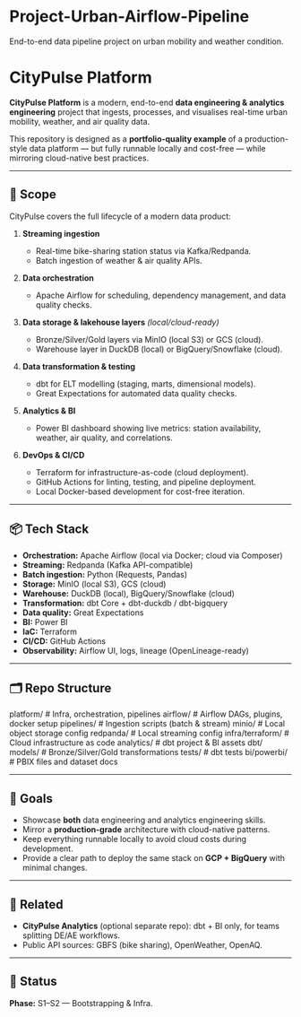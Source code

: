 # Project-Urban-Airflow-Pipeline
End-to-end data pipeline project on urban mobility and weather condition.

# CityPulse Platform

**CityPulse Platform** is a modern, end-to-end **data engineering & analytics engineering** project that ingests, processes, and visualises real-time urban mobility, weather, and air quality data.

This repository is designed as a **portfolio-quality example** of a production-style data platform — but fully runnable locally and cost-free — while mirroring cloud-native best practices.

---

## 🎯 Scope

CityPulse covers the full lifecycle of a modern data product:

1. **Streaming ingestion**  
   - Real-time bike-sharing station status via Kafka/Redpanda.
   - Batch ingestion of weather & air quality APIs.

2. **Data orchestration**  
   - Apache Airflow for scheduling, dependency management, and data quality checks.

3. **Data storage & lakehouse layers** *(local/cloud-ready)*  
   - Bronze/Silver/Gold layers via MinIO (local S3) or GCS (cloud).
   - Warehouse layer in DuckDB (local) or BigQuery/Snowflake (cloud).

4. **Data transformation & testing**  
   - dbt for ELT modelling (staging, marts, dimensional models).
   - Great Expectations for automated data quality checks.

5. **Analytics & BI**  
   - Power BI dashboard showing live metrics: station availability, weather, air quality, and correlations.

6. **DevOps & CI/CD**  
   - Terraform for infrastructure-as-code (cloud deployment).
   - GitHub Actions for linting, testing, and pipeline deployment.
   - Local Docker-based development for cost-free iteration.

---

## 📦 Tech Stack

- **Orchestration:** Apache Airflow (local via Docker; cloud via Composer)
- **Streaming:** Redpanda (Kafka API-compatible)
- **Batch ingestion:** Python (Requests, Pandas)
- **Storage:** MinIO (local S3), GCS (cloud)
- **Warehouse:** DuckDB (local), BigQuery/Snowflake (cloud)
- **Transformation:** dbt Core + dbt-duckdb / dbt-bigquery
- **Data quality:** Great Expectations
- **BI:** Power BI
- **IaC:** Terraform
- **CI/CD:** GitHub Actions
- **Observability:** Airflow UI, logs, lineage (OpenLineage-ready)

---

## 🗂 Repo Structure

platform/ # Infra, orchestration, pipelines
airflow/ # Airflow DAGs, plugins, docker setup
pipelines/ # Ingestion scripts (batch & stream)
minio/ # Local object storage config
redpanda/ # Local streaming config
infra/terraform/ # Cloud infrastructure as code
analytics/ # dbt project & BI assets
dbt/
models/ # Bronze/Silver/Gold transformations
tests/ # dbt tests
bi/powerbi/ # PBIX files and dataset docs


---

## 🚀 Goals

- Showcase **both** data engineering and analytics engineering skills.
- Mirror a **production-grade** architecture with cloud-native patterns.
- Keep everything runnable locally to avoid cloud costs during development.
- Provide a clear path to deploy the same stack on **GCP + BigQuery** with minimal changes.

---

## 🔗 Related

- **CityPulse Analytics** (optional separate repo): dbt + BI only, for teams splitting DE/AE workflows.
- Public API sources: GBFS (bike sharing), OpenWeather, OpenAQ.

---

## 📝 Status

**Phase:** S1–S2 — Bootstrapping & Infra.

